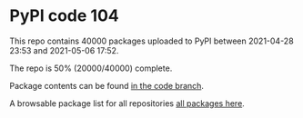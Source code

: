 # PyPI code 104

This repo contains 40000 packages uploaded to PyPI between 
2021-04-28 23:53 and 2021-05-06 17:52.

The repo is 50% (20000/40000) complete.

Package contents can be found [in the code branch](https://github.com/pypi-data/pypi-mirror-104/tree/code/packages).

A browsable package list for all repositories [all packages here](https://pypi-data.github.io/website/repositories/pypi-mirror-104).


